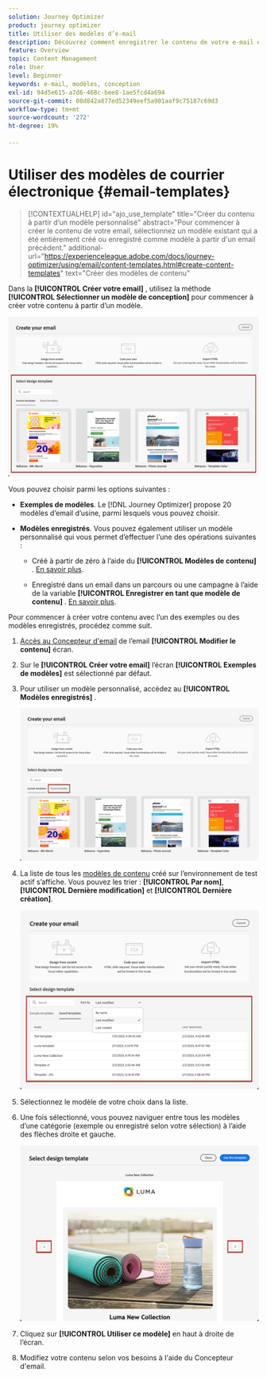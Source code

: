 ```yaml
---
solution: Journey Optimizer
product: journey optimizer
title: Utiliser des modèles d’e-mail
description: Découvrez comment enregistrer le contenu de votre e-mail en tant que modèle et le réutiliser dans Journey Optimizer.
feature: Overview
topic: Content Management
role: User
level: Beginner
keywords: e-mail, modèles, conception
exl-id: 94d5e615-a7d6-468c-bee8-1ae5fcd4a694
source-git-commit: 08d842a877ed52349eef5a901aaf9c75187c69d3
workflow-type: tm+mt
source-wordcount: '272'
ht-degree: 19%

---
```


# Utiliser des modèles de courrier électronique {#email-templates}

>[!CONTEXTUALHELP]
>id="ajo_use_template"
>title="Créer du contenu à partir d’un modèle personnalisé"
>abstract="Pour commencer à créer le contenu de votre email, sélectionnez un modèle existant qui a été entièrement créé ou enregistré comme modèle à partir d&#39;un email précédent."
>additional-url="https://experienceleague.adobe.com/docs/journey-optimizer/using/email/content-templates.html#create-content-templates" text="Créer des modèles de contenu"

Dans la **[!UICONTROL Créer votre email]** , utilisez la méthode **[!UICONTROL Sélectionner un modèle de conception]** pour commencer à créer votre contenu à partir d’un modèle.

![](assets/email_designer-templates.png)

Vous pouvez choisir parmi les options suivantes :

* **Exemples de modèles**. Le [!DNL Journey Optimizer] propose 20 modèles d’email d’usine, parmi lesquels vous pouvez choisir.

* **Modèles enregistrés**. Vous pouvez également utiliser un modèle personnalisé qui vous permet d’effectuer l’une des opérations suivantes :

   * Créé à partir de zéro à l’aide du **[!UICONTROL Modèles de contenu]** . [En savoir plus](content-templates.md#create-template-from-scratch).

   * Enregistré dans un email dans un parcours ou une campagne à l’aide de la variable **[!UICONTROL Enregistrer en tant que modèle de contenu]** . [En savoir plus](content-templates.md#save-as-template).

Pour commencer à créer votre contenu avec l’un des exemples ou des modèles enregistrés, procédez comme suit.

1. [Accès au Concepteur d&#39;email](get-started-email-design.md) de l’email **[!UICONTROL Modifier le contenu]** écran.

1. Sur le **[!UICONTROL Créer votre email]** l’écran **[!UICONTROL Exemples de modèles]** est sélectionné par défaut.

1. Pour utiliser un modèle personnalisé, accédez au **[!UICONTROL Modèles enregistrés]** .

   ![](assets/email_designer-saved-templates-tab.png)

1. La liste de tous les [modèles de contenu](content-templates.md#create-content-templates) créé sur l’environnement de test actif s’affiche. Vous pouvez les trier : **[!UICONTROL Par nom]**, **[!UICONTROL Dernière modification]** et **[!UICONTROL Dernière création]**.

   ![](assets/email_designer-saved-templates-filter.png)

1. Sélectionnez le modèle de votre choix dans la liste.

1. Une fois sélectionné, vous pouvez naviguer entre tous les modèles d’une catégorie (exemple ou enregistré selon votre sélection) à l’aide des flèches droite et gauche.

   ![](assets/email_designer-saved-templates-navigate.png)

1. Cliquez sur **[!UICONTROL Utiliser ce modèle]** en haut à droite de l’écran.

1. Modifiez votre contenu selon vos besoins à l&#39;aide du Concepteur d&#39;email.
